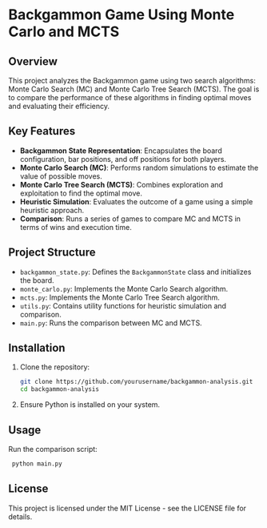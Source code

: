 # Backgammon Game Using Monte Carlo and MCTS

## Overview
This project analyzes the Backgammon game using two search algorithms: Monte Carlo Search (MC) and Monte Carlo Tree Search (MCTS). The goal is to compare the performance of these algorithms in finding optimal moves and evaluating their efficiency.

## Key Features
- **Backgammon State Representation**: Encapsulates the board configuration, bar positions, and off positions for both players.
- **Monte Carlo Search (MC)**: Performs random simulations to estimate the value of possible moves.
- **Monte Carlo Tree Search (MCTS)**: Combines exploration and exploitation to find the optimal move.
- **Heuristic Simulation**: Evaluates the outcome of a game using a simple heuristic approach.
- **Comparison**: Runs a series of games to compare MC and MCTS in terms of wins and execution time.

## Project Structure
- `backgammon_state.py`: Defines the `BackgammonState` class and initializes the board.
- `monte_carlo.py`: Implements the Monte Carlo Search algorithm.
- `mcts.py`: Implements the Monte Carlo Tree Search algorithm.
- `utils.py`: Contains utility functions for heuristic simulation and comparison.
- `main.py`: Runs the comparison between MC and MCTS.

## Installation
1. Clone the repository:
   ```bash
   git clone https://github.com/yourusername/backgammon-analysis.git
   cd backgammon-analysis
   ```

2. Ensure Python is installed on your system.


## Usage
Run the comparison script:
   ```bash
    python main.py
   ```

## License
This project is licensed under the MIT License - see the LICENSE file for details.

